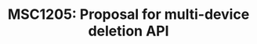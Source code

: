 ---
title: "MSC1205: Proposal for multi-device deletion API"
created_at: "2018-05-10"
category: encryption
description:
keywords: merged
client_stats:
server_stats:
  synapse:
    all:
      merged: y
sdk_stats:
services_stats:
footnotes:
notes:
links:
 - title: "PR for MSC1205"
   link: "https://github.com/matrix-org/matrix-doc/issues/1205"
 - title: Documentation
   link: "https://docs.google.com/document/d/1LaA9Q96ytumLmE-eAscONMMX5rE26ri4G7uj-rmltbs/edit"
---